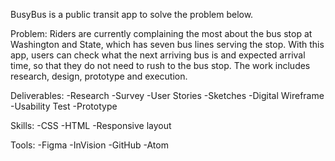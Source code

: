 BusyBus is a public transit app to solve the problem below.

Problem: Riders are currently complaining the most about the bus stop at Washington and State, which has seven bus lines serving the stop.
With this app, users can check what the next arriving bus is and expected arrival time, so that they do not need to rush to the bus stop. The work includes research, design, prototype and execution.

Deliverables:
-Research
-Survey
-User Stories
-Sketches
-Digital Wireframe
-Usability Test
-Prototype

Skills:
-CSS
-HTML
-Responsive layout

Tools:
-Figma
-InVision
-GitHub
-Atom
